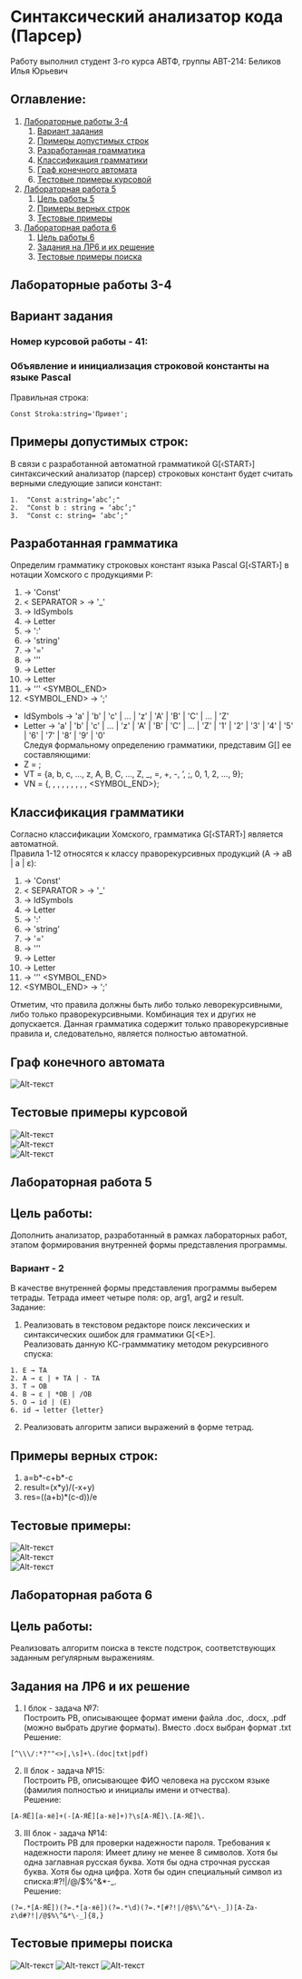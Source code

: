 # Синтаксический анализатор кода (Парсер)
Работу выполнил студент 3-го курса АВТФ, группы АВТ-214: Беликов Илья Юрьевич

## Оглавление:
1. [Лабораторные работы 3-4](#Лабораторные-работы-3-4)
   1. [Вариант задания](#Вариант-задания)
   2. [Примеры допустимых строк](#Примеры-допустимых-строк)
   3. [Разработанная грамматика](#Разработанная-грамматика)
   4. [Классификация грамматики](#Классификация-грамматики)
   5. [Граф конечного автомата](#Граф-конечного-автомата)
   6. [Тестовые примеры курсовой](#Тестовые-примеры-курсовой)
2. [Лабораторная работа 5](#Лабораторная-работа-5)
   1. [Цель работы 5](#Цель-работы-5)
   2. [Примеры верных строк](#Примеры-верных-строк)
   3. [Тестовые примеры](#Тестовые-примеры)
3. [Лабораторная работа 6](#Лабораторная-работа-6)
   1. [Цель работы 6](#Цель-работы-6)
   2. [Задания на ЛР6 и их решение](#Задания-на-ЛР6-и-их-решение)
   3. [Тестовые примеры поиска](#Тестовые-примеры-поиска)

## Лабораторные работы 3-4
## Вариант задания
### Номер курсовой работы - 41:
### Объявление и инициализация строковой константы на языке Pascal
Правильная строка:
```
Const Stroka:string='Привет';
```

## Примеры допустимых строк:
В связи с разработанной автоматной грамматикой G[‹START›] синтаксический анализатор (парсер) строковых констант будет считать верными следующие записи констант:
```
1.	"Const a:string=’abc’;"
2.	"Const b : string = ‘abc’;"
3.	"Const c: string= ‘abc’;"
```

## Разработанная грамматика
Определим грамматику строковых констант языка Pascal G[‹START›] в нотации Хомского с продукциями P:
1.	<START> → 'Const'<SEPARATOR>
2.	< SEPARATOR > → '_'<ID>
3.	<ID> → IdSymbols<IDREM>
4.	<IDREM> → Letter<IDREM>
5.	<IDREM> → ':'<TYPE>
6.	<TYPE> → 'string'<EQUAL>
7.	<EQUAL> → '='<QUOTE>
8.	<QUOTE> → '’'<WORDS>
9.	<WORDS> → Letter<WORDSREM>
10.	<WORDSREM> → Letter <WORDSREM>
11.	<WORDSREM> → '’' <SYMBOL_END>
12.	<SYMBOL_END> → ';'  
- IdSymbols → 'a' | 'b' | 'c' | ... | 'z' | 'A' | 'B' | 'C' | ... | 'Z'
- Letter → 'a' | 'b' | 'c' | ... | 'z' | 'A' | 'B' | 'C' | ... | 'Z' | '1' | '2' | '3' | '4' | '5' | '6' | '7' | '8' | '9' | '0'  
Следуя формальному определению грамматики, представим G[<START>] ее составляющими:
- Z = <START>;
- VT = {a, b, c, ..., z, A, B, C, ..., Z, _, =, +, -, ’, ;, 0, 1, 2, ..., 9};
- VN = {<START>, <SEPARATOR>, <ID>, <IDREM>, <TYPE>, <EQUAL>, <QUOTE>, <WORDS>, <WORDSREM>, <SYMBOL_END>};

## Классификация грамматики
Согласно классификации Хомского, грамматика G[‹START›] является автоматной.  
Правила 1-12 относятся к классу праворекурсивных продукций (A → aB | a | ε):
1.	<START> → 'Const'<SEPARATOR>
2.	< SEPARATOR > → '_'<ID>
3.	<ID> → IdSymbols<IDREM>
4.	<IDREM> → Letter<IDREM>
5.	<IDREM> → ':'<TYPE>
6.	<TYPE> → 'string'<EQUAL>
7.	<EQUAL> → '='<QUOTE>
8.	<QUOTE> → '’'<WORDS>
9.	<WORDS> → Letter<WORDSREM>
10.	<WORDSREM> → Letter <WORDSREM>
11.	<WORDSREM> → '’' <SYMBOL_END>
12.	<SYMBOL_END> → ';'  

Отметим, что правила должны быть либо только леворекурсивными, либо только праворекурсивными. Комбинация тех и других не допускается. Данная грамматика содержит только праворекурсивные правила и, следовательно, является полностью автоматной.

## Граф конечного автомата
![Alt-текст](https://imagizer.imageshack.com/img922/6006/jemk5d.png "Граф конечного автомата")

## Тестовые примеры курсовой
![Alt-текст](https://imagizer.imageshack.com/img923/6486/dqFH4H.png "Пример №1")  
![Alt-текст](https://imagizer.imageshack.com/img922/3018/8mVfig.png "Пример №2")  
![Alt-текст](https://imagizer.imageshack.com/img923/5563/G5jo7f.png "Пример №3")

## Лабораторная работа 5
## Цель работы:  
Дополнить анализатор, разработанный в рамках лабораторных работ, этапом формирования внутренней формы представления программы.
### Вариант - 2
В качестве внутренней формы представления программы выберем тетрады. Тетрада имеет четыре поля: op, arg1, arg2 и result.  
Задание:  
1) Реализовать в текстовом редакторе поиск лексических и синтаксических ошибок для грамматики G\[\<E\>\].  
   Реализовать данную КС-граммматику методом рекурсивного спуска:  
```
1. E → TA 
2. A → ε | + TA | - TA 
3. T → ОВ 
4. В → ε | *ОВ | /ОВ 
5. О → id | (E) 
6. id → letter {letter}
```
2) Реализовать алгоритм записи выражений в форме тетрад.

## Примеры верных строк:
1. a=b*-c+b*-c
2. result=(x*y)/(-x+y)
3. res=((a+b)*(c-d))/e

## Тестовые примеры:
![Alt-текст](https://imagizer.imageshack.com/a/img922/3534/DioiZV.png "Пример №1")  
![Alt-текст](https://imagizer.imageshack.com/a/img924/5798/H3SxcF.png "Пример №2")  
![Alt-текст](https://imagizer.imageshack.com/a/img924/4480/Np27xH.png "Пример №3")

## Лабораторная работа 6
## Цель работы:  
Реализовать алгоритм поиска в тексте подстрок, соответствующих заданным регулярным выражениям.

## Задания на ЛР6 и их решение
1. I блок - задача №7:  
Построить РВ, описывающее формат имени файла .doc, .docx, .pdf (можно выбрать другие форматы).
Вместо .docx выбран формат .txt  
Решение:  
```
[^\\\/:*?""<>|,\s]+\.(doc|txt|pdf)
``` 
2. II блок - задача №15:  
Построить РВ, описывающее ФИО человека на русском языке (фамилия полностью и инициалы имени и отчества).  
Решение:  
```
[А-ЯЁ][а-яё]+(-[А-ЯЁ][а-яё]+)?\s[А-ЯЁ]\.[А-ЯЁ]\.
```
3. III блок - задача №14:  
Построить РВ для проверки надежности пароля. Требования к надежности пароля: Имеет длину не менее 8 символов. Хотя бы одна заглавная русская буква. Хотя бы одна строчная русская буква. Хотя бы одна цифра. Хотя бы один специальный символ из списка:#?!|/@/$%\^&*-_.  
Решение:  
```
(?=.*[А-ЯЁ])(?=.*[а-яё])(?=.*\d)(?=.*[#?!|/@$%\^&*\-_])[A-Za-z\d#?!|/@$%\^&*\-_]{8,}
```

## Тестовые примеры поиска
![Alt-текст](https://imagizer.imageshack.com/a/img924/381/NZd9ZQ.png "#Пример №1")
![Alt-текст](https://imagizer.imageshack.com/a/img924/8498/l4H6V0.png "Пример №2")
![Alt-текст](https://imagizer.imageshack.com/a/img924/5310/jtesoP.png "Пример №3")
